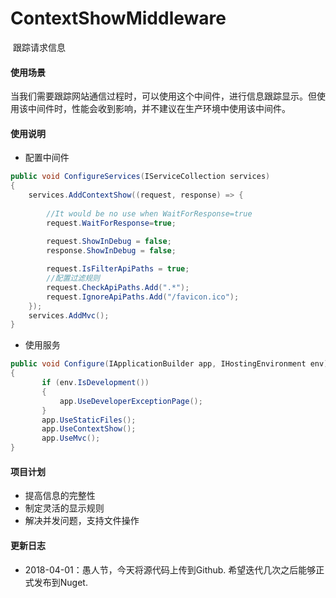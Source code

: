# ContextShowMiddleware
​	跟踪请求信息

#### 使用场景

​	当我们需要跟踪网站通信过程时，可以使用这个中间件，进行信息跟踪显示。但使用该中间件时，性能会收到影响，并不建议在生产环境中使用该中间件。

#### 使用说明

- 配置中间件

```C#
public void ConfigureServices(IServiceCollection services)
{
    services.AddContextShow((request, response) => {
        
        //It would be no use when WaitForResponse=true
        request.WaitForResponse=true;
        
        request.ShowInDebug = false;
        response.ShowInDebug = false;

        request.IsFilterApiPaths = true;
        //配置过滤规则
        request.CheckApiPaths.Add(".*");
        request.IgnoreApiPaths.Add("/favicon.ico");
    });
    services.AddMvc();
}
```

- 使用服务

```C#
public void Configure(IApplicationBuilder app, IHostingEnvironment env)
{
       if (env.IsDevelopment())
       {
           app.UseDeveloperExceptionPage();
       }
       app.UseStaticFiles();
       app.UseContextShow();
       app.UseMvc();
}
```

#### 项目计划

   - 提高信息的完整性
   - 制定灵活的显示规则
   - 解决并发问题，支持文件操作

#### 更新日志

   - 2018-04-01：愚人节，今天将源代码上传到Github. 希望迭代几次之后能够正式发布到Nuget.
